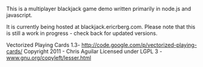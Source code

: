 This is a multiplayer blackjack game demo written primarily in node.js and javascript.

It is currently being hosted at blackjack.ericrberg.com. Please note that this is still a work in progress - check back for updated versions.






Vectorized Playing Cards 1.3- http://code.google.com/p/vectorized-playing-cards/ 
Copyright 2011 - Chris Aguilar Licensed under LGPL 3 - www.gnu.org/copyleft/lesser.html
